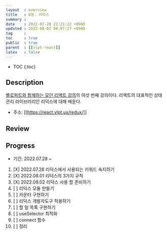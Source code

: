 ```yaml
---
layout  : overview
title   : 6장. 리덕스
summary : 
date    : 2022-07-28 22:21:22 +0900
updated : 2022-08-02 08:07:27 +0900
tag     : 
toc     : true
public  : true
parent  : [[vlpt-react]] 
latex   : false
---
```

* TOC
{:toc}

## Description

[벨로퍼트와 함께하는 모던 리액트 강의](https://react.vlpt.us)의 여섯 번째 강의이다. 리액트의 대표적인 상태관리 라이브러리인 리덕스에 대해 배운다.

* 주소: [[https://react.vlpt.us/redux/]]

## Review

## Progress

* 기간: 2022.07.28 ~

1. [X] 2022.07.28 리덕스에서 사용되는 키워드 숙지하기
1. [X] 2022.08.01 리덕스의 3가지 규칙
1. [X] 2022.08.02 리덕스 사용 할 준비하기
1. [ ] 리덕스 모듈 만들기
1. [ ] 카운터 구현하기
1. [ ] 리덕스 개발자도구 적용하기
1. [ ] 할 일 목록 구현하기
1. [ ] useSelector 최적화
1. [ ] connect 함수
1. [ ] 정리
